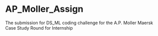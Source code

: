 # AP_Moller_Assign
The submission for DS_ML coding challenge for the A.P. Moller Maersk Case Study Round for Internship
